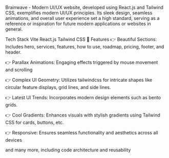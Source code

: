 Brainwave - Modern UI/UX website, developed using React.js and Tailwind CSS, exemplifies modern UI/UX principles. Its sleek design, seamless animations, and overall user experience set a high standard, serving as a reference or inspiration for future modern applications or websites in general.

Tech Stack
Vite
React.js
Tailwind CSS
🔋 Features
👉 Beautiful Sections: Includes hero, services, features, how to use, roadmap, pricing, footer, and header.

👉 Parallax Animations: Engaging effects triggered by mouse movement and scrolling

👉 Complex UI Geometry: Utilizes tailwindcss for intricate shapes like circular feature displays, grid lines, and side lines.

👉 Latest UI Trends: Incorporates modern design elements such as bento grids.

👉 Cool Gradients: Enhances visuals with stylish gradients using Tailwind CSS for cards, buttons, etc.

👉 Responsive: Ensures seamless functionality and aesthetics across all devices

and many more, including code architecture and reusability
